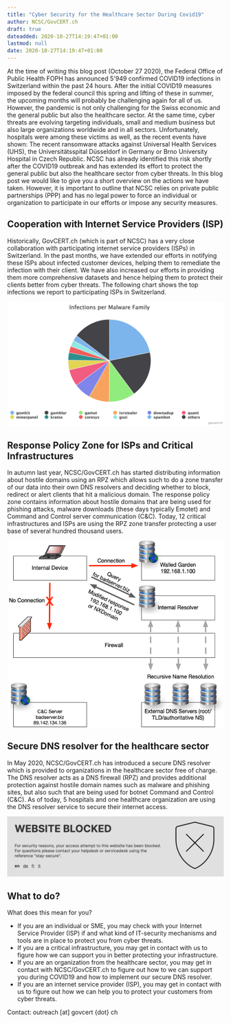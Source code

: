 ```yaml
---
title: "Cyber Security for the Healthcare Sector During Covid19"
author: NCSC/GovCERT.ch
draft: true
dateadded: 2020-10-27T14:19:47+01:00
lastmod: null
date: 2020-10-27T14:19:47+01:00
---
```


At the time of writing this blog post (October 27 2020), the Federal Office of Public Health FOPH has announced 5'949 confirmed COVID19 infections in Switzerland within the past 24 hours. After the initial COVID19 measures imposed by the federal council this spring and lifting of these in summer, the upcoming months will probably be challenging again for all of us. However, the pandemic is not only challenging for the Swiss economic and the general public but also the healthcare sector. At the same time, cyber threats are evolving targeting individuals, small and medium business but also large organizations worldwide and in all sectors. Unfortunately, hospitals were among these victims as well, as the recent events have shown: The recent ransomware attacks against Universal Health Services (UHS), the Universitätsspital Düsseldorf in Germany or Brno University Hospital in Czech Republic. NCSC has already identified this risk shortly after the COVID19 outbreak and has extended its effort to protect the general public but also the healthcare sector from cyber threats. In this blog post we would like to give you a short overview on the actions we have taken. However, it is important to outline that NCSC relies on private public partnerships (PPP) and has no legal power to force an individual or organization to participate in our efforts or impose any security measures.

## Cooperation with Internet Service Providers (ISP)

Historically, GovCERT.ch (which is part of NCSC) has a very close collaboration with participating internet service providers (ISPs) in Switzerland. In the past months, we have extended our efforts in notifying these ISPs about infected customer devices, helping them to remediate the infection with their client. We have also increased our efforts in providing them more comprehensive datasets and hence helping them to protect their clients better from cyber threats. The following chart shows the top infections we report to participating ISPs in Switzerland.

![Infections per Malware Family](assets/infections_per_malware_family.png)

## Response Policy Zone for ISPs and Critical Infrastructures

In autumn last year, NCSC/GovCERT.ch has started distributing information about hostile domains using an RPZ which allows such to do a zone transfer of our data into their own DNS resolvers and deciding whether to block, redirect or alert clients that hit a malicious domain. The response policy zone contains information about hostile domains that are being used for phishing attacks, malware downloads (these days typically Emotet) and Command and Control server communication (C&C).  Today, 12 critical infrastructures and ISPs are using the RPZ zone transfer protecting a user base of several hundred thousand users.

![RPZ overview](assets/network.png)

## Secure DNS resolver for the healthcare sector

In May 2020, NCSC/GovCERT.ch has introduced a secure DNS resolver which is provided to organizations in the healthcare sector free of charge. The DNS resolver acts as a DNS firewall (RPZ) and provides additional protection against hostile domain names such as malware and phishing sites, but also such that are being used for botnet Command and Control (C&C). As of today, 5 hospitals and one healthcare organization are using the DNS resolver service to secure their internet access.

![Blocked page](assets/blocked.png)

## What to do?

What does this mean for you?

- If you are an individual or SME, you may check with your Internet Service Provider (ISP) if and what kind of IT-security mechanisms and tools are in place to protect you from cyber threats.
- If you are a critical infrastructure, you may get in contact with us to figure how we can support you in better protecting your infrastructure.
- If you are an organization from the healthcare sector, you may get in contact with NCSC/GovCERT.ch to figure out how to we can support you during COVID19 and how to implement our secure DNS resolver.
- If you are an internet service provider (ISP), you may get in contact with us to figure out how we can help you to protect your customers from cyber threats.

Contact: outreach [at] govcert {dot} ch
